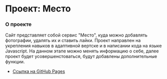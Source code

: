 # Проект: Место

### О проекте

Сайт представляет собой сервис "Место", куда можно добавлять фотографии, удалять их и ставить лайки. Проект направлен на укрепления навыков в адаптивной вертске и в написании кода на языке Javascript. На данном этапе можно менять информацию о себе, далее проект будет усовершенстоваться, будут добавлены дополнительные функции. 

* [Ссылка на GitHub Pages](https://www.figma.com/file/2cn9N9jSkmxD84oJik7xL7/JavaScript.-Sprint-4?node-id=0%3A1)
